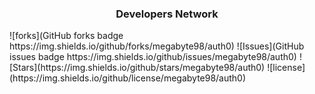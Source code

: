 <h3 align="center">Developers Network</h3>
![forks](GitHub forks badge	https://img.shields.io/github/forks/megabyte98/auth0)
![Issues](GitHub issues badge	https://img.shields.io/github/issues/megabyte98/auth0)
![Stars](https://img.shields.io/github/stars/megabyte98/auth0)
![license](https://img.shields.io/github/license/megabyte98/auth0)